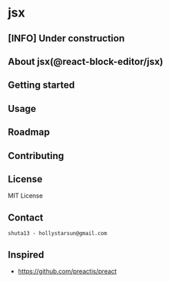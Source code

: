 # jsx

## [INFO] Under construction

## About jsx(@react-block-editor/jsx)

## Getting started

## Usage

## Roadmap

## Contributing

## License

MIT License

## Contact

`shuta13 - hollystarsun@gmail.com`

## Inspired

- https://github.com/preactjs/preact
<!-- ref. https://github.com/othneildrew/Best-README-Template/blob/master/README.md -->
